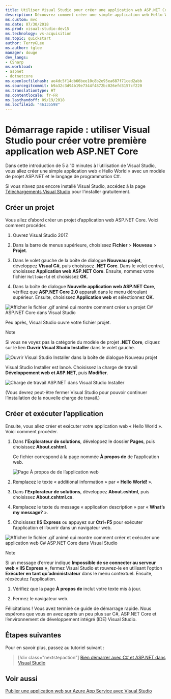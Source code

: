 ```yaml
---
title: Utiliser Visual Studio pour créer une application web ASP.NET Core dans C#
description: Découvrez comment créer une simple application web Hello World dans Visual Studio avec C# et ASP.NET Core, étape par étape.
ms.custom: mvc
ms.date: 07/30/2018
ms.prod: visual-studio-dev15
ms.technology: vs-acquisition
ms.topic: quickstart
author: TerryGLee
ms.author: tglee
manager: douge
dev_langs:
- CSharp
ms.workload:
- aspnet
- dotnetcore
ms.openlocfilehash: ae4dc5f14db66bee10c8b2e95ea687f71ced2abb
ms.sourcegitcommit: b9a32c3d94b19e7344f4872bc026efd3157cf220
ms.translationtype: HT
ms.contentlocale: fr-FR
ms.lasthandoff: 09/19/2018
ms.locfileid: "46135598"
---
```

# <a name="quickstart-use-visual-studio-to-create-your-first-aspnet-core-web-app"></a>Démarrage rapide : utiliser Visual Studio pour créer votre première application web ASP.NET Core

Dans cette introduction de 5 à 10 minutes à l’utilisation de Visual Studio, vous allez créer une simple application web « Hello World » avec un modèle de projet ASP.NET et le langage de programmation C#.

Si vous n’avez pas encore installé Visual Studio, accédez à la page [Téléchargements Visual Studio](https://visualstudio.microsoft.com/downloads/?utm_medium=microsoft&utm_source=docs.microsoft.com&utm_campaign=button+cta&utm_content=download+vs2017) pour l’installer gratuitement.

## <a name="create-a-project"></a>Créer un projet

Vous allez d’abord créer un projet d’application web ASP.NET Core. Voici comment procéder.

1. Ouvrez Visual Studio 2017.

1. Dans la barre de menus supérieure, choisissez **Fichier** > **Nouveau** > **Projet**.

1. Dans le volet gauche de la boîte de dialogue **Nouveau projet**, développez **Visual C#**, puis choisissez **.NET Core**. Dans le volet central, choisissez **Application web ASP.NET Core**. Ensuite, nommez votre fichier `HelloWorld` et choisissez **OK**.

1. Dans la boîte de dialogue **Nouvelle application web ASP.NET Core**, vérifiez que **ASP.NET Core 2.0** apparaît dans le menu déroulant supérieur. Ensuite, choisissez **Application web** et sélectionnez **OK**.

  ![Afficher le fichier .gif animé qui montre comment créer un projet C# ASP.NET Core dans Visual Studio](../ide/media/csharp-aspnet-animated-create-project.gif)

  Peu après, Visual Studio ouvre votre fichier projet.

   > [!NOTE]
   > Si vous ne voyez pas la catégorie du modèle de projet **.NET Core**, cliquez sur le lien **Ouvrir Visual Studio Installer** dans le volet gauche.
   >
   > ![Ouvrir Visual Studio Installer dans la boîte de dialogue Nouveau projet](../ide/media/open-visual-studio-installer.png)
   >
   > Visual Studio Installer est lancé. Choisissez la charge de travail **Développement web et ASP.NET**, puis **Modifier**.
   >
   > ![Charge de travail ASP.NET dans Visual Studio Installer](../ide/media/quickstart-aspnet-workload.png)
   >
   > (Vous devrez peut-être fermer Visual Studio pour pouvoir continuer l’installation de la nouvelle charge de travail.)

## <a name="create-and-run-the-app"></a>Créer et exécuter l’application

Ensuite, vous allez créer et exécuter votre application web « Hello World ». Voici comment procéder.

1. Dans **l’Explorateur de solutions**, développez le dossier **Pages**, puis choisissez **About.cshtml**.

   Ce fichier correspond à la page nommée **À propos de** de l’application web.

   ![Page À propos de de l’application web](../ide/media/csharp-aspnet-about-page.png)

1. Remplacez le texte « additional information » par « **Hello World!** ».

1. Dans **l’Explorateur de solutions**, développez **About.cshtml**, puis choisissez **About.cshtml.cs**.

1. Remplacez le texte du message « application description » par « **What’s my message?** ».

1. Choisissez **IIS Express** ou appuyez sur **Ctrl**+**F5** pour exécuter l’application et l’ouvrir dans un navigateur web.

  ![Afficher le fichier .gif animé qui montre comment créer et exécuter une application web C# ASP.NET Core dans Visual Studio](../ide/media/csharp-aspnet-animated-hello-world.gif)

   > [!NOTE]
   > Si un message d’erreur indique **Impossible de se connecter au serveur web « IIS Express »**, fermez Visual Studio et rouvrez-le en utilisant l’option **Exécuter en tant qu’administrateur** dans le menu contextuel. Ensuite, réexécutez l’application.

1. Vérifiez que la page **À propos de** inclut votre texte mis à jour.

1. Fermez le navigateur web.

Félicitations ! Vous avez terminé ce guide de démarrage rapide. Nous espérons que vous en avez appris un peu plus sur C#, ASP.NET Core et l’environnement de développement intégré (IDE) Visual Studio.

## <a name="next-steps"></a>Étapes suivantes

Pour en savoir plus, passez au tutoriel suivant :

> [!div class="nextstepaction"]
> [Bien démarrer avec C# et ASP.NET dans Visual Studio](tutorial-csharp-aspnet-core.md)

## <a name="see-also"></a>Voir aussi

[Publier une application web sur Azure App Service avec Visual Studio](..//deployment/quickstart-deploy-to-azure.md)

